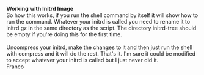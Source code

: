 **Working with Initrd Image**
<br>
So how this works, if you run the shell command by itself it will show how to run the command.  Whatever your initrd is called you need to rename it to initrd.gz in the same directory as the script. The directory initrd-tree should be empty if you're
doing this for the first time. 
<br>
<br>
Uncompress your initrd, make the changes to it and then just run the shell with compress and it will do the rest.  That's it.  I'm sure it could be modified to accept whatever your initrd is called but I just never did it.
<br>
Franco
